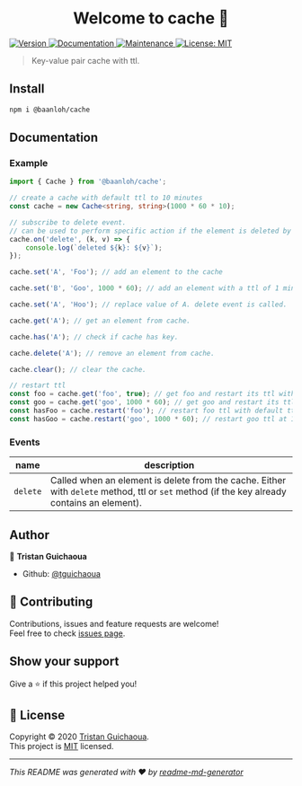 <h1 align="center">Welcome to cache 👋</h1>
<p>
  <a href="https://www.npmjs.com/package/@baanloh/cache" target="_blank">
    <img alt="Version" src="https://img.shields.io/npm/v/@baanloh/cache.svg">
  </a>
  <a href="https://github.com/tguichaoua/cache#readme" target="_blank">
    <img alt="Documentation" src="https://img.shields.io/badge/documentation-yes-brightgreen.svg" />
  </a>
  <a href="https://github.com/tguichaoua/cache/graphs/commit-activity" target="_blank">
    <img alt="Maintenance" src="https://img.shields.io/badge/Maintained%3F-yes-green.svg" />
  </a>
  <a href="https://github.com/tguichaoua/cache/blob/master/LICENSE" target="_blank">
    <img alt="License: MIT" src="https://img.shields.io/github/license/tguichaoua/cache" />
  </a>
</p>

> Key-value pair cache with ttl.

## Install

```sh
npm i @baanloh/cache
```

## Documentation

### Example

```ts
import { Cache } from '@baanloh/cache';

// create a cache with default ttl to 10 minutes
const cache = new Cache<string, string>(1000 * 60 * 10);

// subscribe to delete event.
// can be used to perform specific action if the element is deleted by ttl.
cache.on('delete', (k, v) => {
    console.log(`deleted ${k}: ${v}`);
});

cache.set('A', 'Foo'); // add an element to the cache

cache.set('B', 'Goo', 1000 * 60); // add an element with a ttl of 1 minute

cache.set('A', 'Hoo'); // replace value of A. delete event is called.

cache.get('A'); // get an element from cache.

cache.has('A'); // check if cache has key.

cache.delete('A'); // remove an element from cache.

cache.clear(); // clear the cache.

// restart ttl
const foo = cache.get('foo', true); // get foo and restart its ttl with default ttl.
const goo = cache.get('goo', 1000 * 60); // get goo and restart its ttl at 1 minute.
const hasFoo = cache.restart('foo'); // restart foo ttl with default ttl.
const hasGoo = cache.restart('goo', 1000 * 60); // restart goo ttl at 1 minute.
```

### Events

|   name   | description                                                                                                                                 |
| :------: | ------------------------------------------------------------------------------------------------------------------------------------------- |
| `delete` | Called when an element is delete from the cache. Either with `delete` method, ttl or `set` method (if the key already contains an element). |

## Author

👤 **Tristan Guichaoua**

-   Github: [@tguichaoua](https://github.com/tguichaoua)

## 🤝 Contributing

Contributions, issues and feature requests are welcome!<br />Feel free to check [issues page](https://github.com/tguichaoua/cache/issues).

## Show your support

Give a ⭐️ if this project helped you!

## 📝 License

Copyright © 2020 [Tristan Guichaoua](https://github.com/tguichaoua).<br />
This project is [MIT](https://github.com/tguichaoua/cache/blob/master/LICENSE) licensed.

---

_This README was generated with ❤️ by [readme-md-generator](https://github.com/kefranabg/readme-md-generator)_
